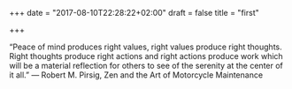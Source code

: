 +++
date = "2017-08-10T22:28:22+02:00"
draft = false
title = "first"

+++

“Peace of mind produces right values, right values produce right thoughts. Right thoughts produce right actions and right actions produce work which will be a material reflection for others to see of the serenity at the center of it all.”
― Robert M. Pirsig, Zen and the Art of Motorcycle Maintenance